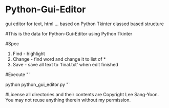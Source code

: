 # Python-Gui-Editor
gui editor for text, html ... based on Python Tkinter
classed based structure

#This is the data for Python-Gui-Editor
using Python Tkinter

#Spec
1. Find - highlight
2. Change - find word and change it to list of *
3. Save - save all text to 'final.txt' when edit finished 

#Execute
"`

python python_gui_editor.py
"`

#License
all directories and their contents are Copyright Lee Sang-Yoon.
You may not reuse anything therein without my permission.
